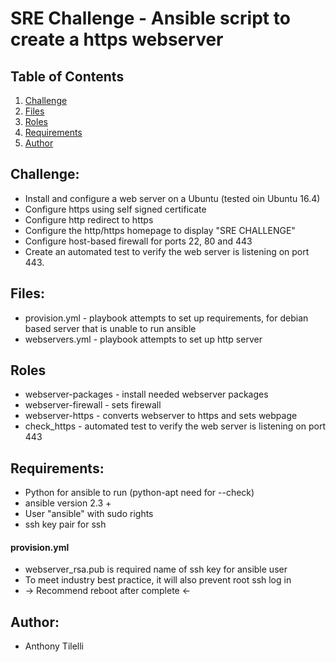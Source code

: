 # SRE Challenge - Ansible script to create a https webserver

## Table of Contents
1. [Challenge](#Challenge)
2. [Files](#Files)
3. [Roles](#Roles)
4. [Requirements](#Requirements)
5. [Author](#Author)

## Challenge:               <a name="Challenge"></a>

  - Install and configure a web server on a Ubuntu  (tested oin Ubuntu 16.4)
  - Configure https using self signed certificate
  - Configure http redirect to https
  - Configure the http/https homepage to display "SRE CHALLENGE"
  - Configure host-based firewall for ports 22, 80 and 443
  - Create an automated test to verify the web server is listening on port 443.

## Files:                 <a name="Files"></a>
  - provision.yml  - playbook attempts to set up requirements, for debian based server that is unable to run ansible
  - webservers.yml - playbook attempts to set up http server

## Roles                  <a name="Roles"></a>
  - webserver-packages - install needed webserver packages
  - webserver-firewall - sets firewall
  - webserver-https - converts webserver to https and sets webpage
  - check_https - automated test to verify the web server is listening on port 443

## Requirements:          <a name="Requirements"></a>

  - Python for ansible to run (python-apt need for --check)
  - ansible version 2.3 +
  - User "ansible" with sudo rights
  - ssh key pair for ssh

#### provision.yml
  - webserver_rsa.pub is required name of ssh key for ansible user
  - To meet industry best practice, it will also prevent root ssh log in
  - -> Recommend reboot after complete <-

## Author:                <a name="Author"></a>
 - Anthony Tilelli
